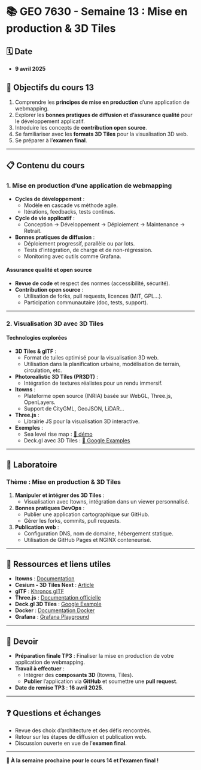 # 📚 GEO 7630 - Semaine 13 : Mise en production & 3D Tiles

## 🗓️ Date
- **9 avril 2025**

## 🎯 Objectifs du cours 13
1. Comprendre les **principes de mise en production** d’une application de webmapping.
2. Explorer les **bonnes pratiques de diffusion et d’assurance qualité** pour le développement applicatif.
3. Introduire les concepts de **contribution open source**.
4. Se familiariser avec les **formats 3D Tiles** pour la visualisation 3D web.
5. Se préparer à l’**examen final**.

---

## 📋 Contenu du cours

### **1. Mise en production d’une application de webmapping**
- **Cycles de développement** :
  - Modèle en cascade vs méthode agile.
  - Itérations, feedbacks, tests continus.
- **Cycle de vie applicatif** :
  - Conception → Développement → Déploiement → Maintenance → Retrait.
- **Bonnes pratiques de diffusion** :
  - Déploiement progressif, parallèle ou par lots.
  - Tests d’intégration, de charge et de non-régression.
  - Monitoring avec outils comme Grafana.

#### **Assurance qualité et open source**
- **Revue de code** et respect des normes (accessibilité, sécurité).
- **Contribution open source** :
  - Utilisation de forks, pull requests, licences (MIT, GPL…).
  - Participation communautaire (doc, tests, support).

---

### **2. Visualisation 3D avec 3D Tiles**
#### **Technologies explorées**
- **3D Tiles & glTF** :
  - Format de tuiles optimisé pour la visualisation 3D web.
  - Utilisation dans la planification urbaine, modélisation de terrain, circulation, etc.
- **Photorealistic 3D Tiles (PR3DT)** :
  - Intégration de textures réalistes pour un rendu immersif.
- **Itowns** :
  - Plateforme open source (INRIA) basée sur WebGL, Three.js, OpenLayers.
  - Support de CityGML, GeoJSON, LiDAR…
- **Three.js** :
  - Librairie JS pour la visualisation 3D interactive.
- **Exemples** :
  - Sea level rise map : [🔗 démo](https://nagix.github.io/sea-level-rise-3d-map/#/-74.0026669/40.7086314/15.89/-81.52/60)
  - Deck.gl avec 3D Tiles : [🔗 Google Examples](https://developers.google.com/maps/documentation/tile/3d-tiles)

---

## 🧪 Laboratoire
### **Thème : Mise en production & 3D Tiles**
1. **Manipuler et intégrer des 3D Tiles** :
   - Visualisation avec Itowns, intégration dans un viewer personnalisé.
2. **Bonnes pratiques DevOps** :
   - Publier une application cartographique sur GitHub.
   - Gérer les forks, commits, pull requests.
3. **Publication web** :
   - Configuration DNS, nom de domaine, hébergement statique.
   - Utilisation de GitHub Pages et NGINX conteneurisé.

---

## 📂 Ressources et liens utiles
- **Itowns** : [Documentation](https://www.itowns-project.org/)
- **Cesium - 3D Tiles Next** : [Article](https://cesium.com/blog/2021/11/10/introducing-3d-tiles-next/)
- **glTF** : [Khronos glTF](https://www.khronos.org/gltf/)
- **Three.js** : [Documentation officielle](https://threejs.org/)
- **Deck.gl 3D Tiles** : [Google Example](https://developers.google.com/maps/documentation/tile/3d-tiles)
- **Docker** : [Documentation Docker](https://docs.docker.com/)
- **Grafana** : [Grafana Playground](https://play.grafana.org/d/000000012/grafana-play-home?orgId=1)

---

## 📝 Devoir
- **Préparation finale TP3** : Finaliser la mise en production de votre application de webmapping.
- **Travail à effectuer** :
  - Intégrer des **composants 3D** (Itowns, Tiles).
  - **Publier** l’application via **GitHub** et soumettre une **pull request**.
- **Date de remise TP3** : **16 avril 2025**.

---

## ❓ Questions et échanges
- Revue des choix d’architecture et des défis rencontrés.
- Retour sur les étapes de diffusion et publication web.
- Discussion ouverte en vue de l’**examen final**.

---

**🚀 À la semaine prochaine pour le cours 14 et l'examen final !**
